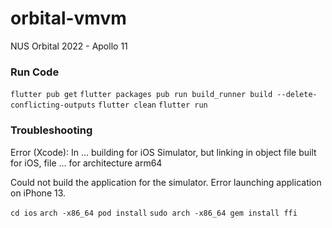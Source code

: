 # orbital-vmvm
NUS Orbital 2022 - Apollo 11

### Run Code

`flutter pub get`
`flutter packages pub run build_runner build --delete-conflicting-outputs`
`flutter clean`
`flutter run`

### Troubleshooting

Error (Xcode): In ... building for iOS Simulator, but linking in object file built for iOS, file ... for architecture arm64

Could not build the application for the simulator.
Error launching application on iPhone 13.

`cd ios`
`arch -x86_64 pod install`
`sudo arch -x86_64 gem install ffi`
